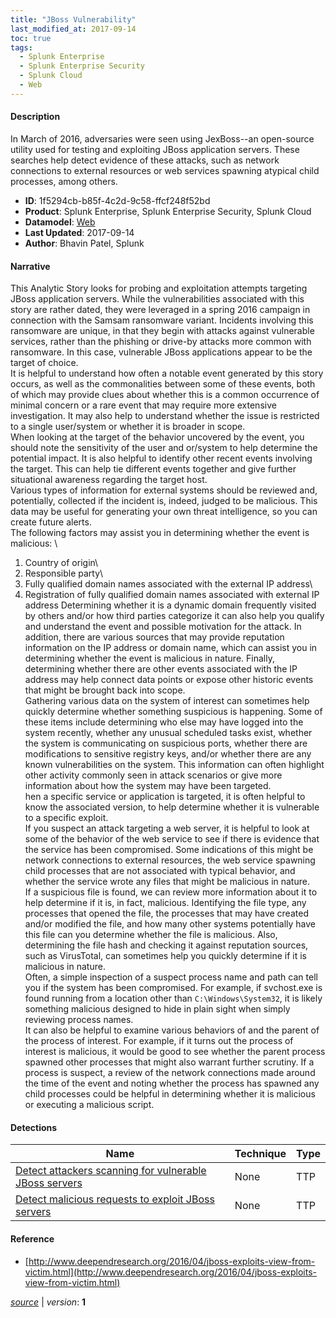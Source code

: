 ```yaml
---
title: "JBoss Vulnerability"
last_modified_at: 2017-09-14
toc: true
tags:
  - Splunk Enterprise
  - Splunk Enterprise Security
  - Splunk Cloud
  - Web
---
```


#### Description

In March of 2016, adversaries were seen using JexBoss--an open-source utility used for testing and exploiting JBoss application servers. These searches help detect evidence of these attacks, such as network connections to external resources or web services spawning atypical child processes, among others.

- **ID**: 1f5294cb-b85f-4c2d-9c58-ffcf248f52bd
- **Product**: Splunk Enterprise, Splunk Enterprise Security, Splunk Cloud
- **Datamodel**: [Web](https://docs.splunk.com/Documentation/CIM/latest/User/Web)
- **Last Updated**: 2017-09-14
- **Author**: Bhavin Patel, Splunk

#### Narrative

This Analytic Story looks for probing and exploitation attempts targeting JBoss application servers. While the vulnerabilities associated with this story are rather dated, they were leveraged in a spring 2016 campaign in connection with the Samsam ransomware variant. Incidents involving this ransomware are unique, in that they begin with attacks against vulnerable services, rather than the phishing or drive-by attacks more common with ransomware. In this case, vulnerable JBoss applications appear to be the target of choice.\
It is helpful to understand how often a notable event generated by this story occurs, as well as the commonalities between some of these events, both of which may provide clues about whether this is a common occurrence of minimal concern or a rare event that may require more extensive investigation. It may also help to understand whether the issue is restricted to a single user/system or whether it is broader in scope.\
When looking at the target of the behavior uncovered by the event, you should note the sensitivity of the user and or/system to help determine the potential impact. It is also helpful to identify other recent events involving the target. This can help tie different events together and give further situational awareness regarding the target host.\
Various types of information for external systems should be reviewed and, potentially, collected if the incident is, indeed, judged to be malicious. This data may be useful for generating your own threat intelligence, so you can create future alerts.\
The following factors may assist you in determining whether the event is malicious: \
1. Country of origin\
1. Responsible party\
1. Fully qualified domain names associated with the external IP address\
1. Registration of fully qualified domain names associated with external IP address Determining whether it is a dynamic domain frequently visited by others and/or how third parties categorize it can also help you qualify and understand the event and possible motivation for the attack. In addition, there are various sources that may provide reputation information on the IP address or domain name, which can assist you in determining whether the event is malicious in nature. Finally, determining whether there are other events associated with the IP address may help connect data points or expose other historic events that might be brought back into scope.\
Gathering various data on the system of interest can sometimes help quickly determine whether something suspicious is happening. Some of these items include determining who else may have logged into the system recently, whether any unusual scheduled tasks exist, whether the system is communicating on suspicious ports, whether there are modifications to sensitive registry keys, and/or whether there are any known vulnerabilities on the system. This information can often highlight other activity commonly seen in attack scenarios or give more information about how the system may have been targeted.\
hen a specific service or application is targeted, it is often helpful to know the associated version, to help determine whether it is vulnerable to a specific exploit.\
If you suspect an attack targeting a web server, it is helpful to look at some of the behavior of the web service to see if there is evidence that the service has been compromised. Some indications of this might be network connections to external resources, the web service spawning child processes that are not associated with typical behavior, and whether the service wrote any files that might be malicious in nature.\
If a suspicious file is found, we can review more information about it to help determine if it is, in fact, malicious. Identifying the file type, any processes that opened the file, the processes that may have created and/or modified the file, and how many other systems potentially have this file can you determine whether the file is malicious. Also, determining the file hash and checking it against reputation sources, such as VirusTotal, can sometimes help you quickly determine if it is malicious in nature.\
Often, a simple inspection of a suspect process name and path can tell you if the system has been compromised. For example, if svchost.exe is found running from a location other than `C:\Windows\System32`, it is likely something malicious designed to hide in plain sight when simply reviewing process names. \
It can also be helpful to examine various behaviors of and the parent of the process of interest. For example, if it turns out the process of interest is malicious, it would be good to see whether the parent process spawned other processes that might also warrant further scrutiny. If a process is suspect, a review of the network connections made around the time of the event and noting whether the process has spawned any child processes could be helpful in determining whether it is malicious or executing a malicious script.

#### Detections

| Name        | Technique   | Type         |
| ----------- | ----------- |--------------|
| [Detect attackers scanning for vulnerable JBoss servers](/web/detect_attackers_scanning_for_vulnerable_jboss_servers/) | None | TTP |
| [Detect malicious requests to exploit JBoss servers](/web/detect_malicious_requests_to_exploit_jboss_servers/) | None | TTP |

#### Reference

* [http://www.deependresearch.org/2016/04/jboss-exploits-view-from-victim.html](http://www.deependresearch.org/2016/04/jboss-exploits-view-from-victim.html)



[*source*](https://github.com/splunk/security_content/tree/develop/stories/jboss_vulnerability.yml) \| *version*: **1**